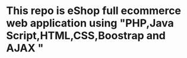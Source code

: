 # This repo is eShop full ecommerce web application using  "PHP,Java Script,HTML,CSS,Boostrap and AJAX "
